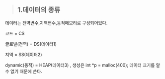 > ## 1.데이터의 종류
 
 데이터는 전역변수,지역변수,동적메모리로 구성되어있다.
 
 코드 = CS
 
 글로벌(전역) = DS(데이터1)
 
 지역 = SS(데이터2)
 
 dynamic(동적) = HEAP(데이터3) , 생성은 int *p = malloc(400); 데이터 크기를 알 수 없기 때문에 쓴다.
